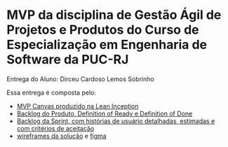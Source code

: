 # MVP da disciplina de Gestão Ágil de Projetos e Produtos do Curso de Especialização em Engenharia de Software da PUC-RJ

Entrega do Aluno: Dirceu Cardoso Lemos Sobrinho

Essa entrega é composta pelo:
- [MVP Canvas produzido na Lean Inception](https://miro.com/app/board/uXjVKPqEnuU=/?share_link_id=859241151062)
- [Backlog do Produto, Definition of Ready e Definition of Done](https://github.com/dirceus/pos-grad-mvp3-gestao_agil/blob/main/product-backlog.pdf)
- [Backlog da Sprint, com histórias de usuário detalhadas, estimadas e com critérios de aceitação](https://github.com/dirceus/pos-grad-mvp3-gestao_agil/blob/main/sprint-backlog.pdf)
- [wireframes da solução](https://github.com/dirceus/pos-grad-mvp3-gestao_agil/blob/main/wireframe/) e [figma](https://www.figma.com/file/WY8iGVpykztkzqV0AAvooU/Wireframe---Responda-R%C3%A1pido?type=design&node-id=0%3A1&mode=design&t=BTGX7ZfLq8NMXRxF-1)
